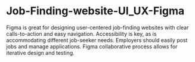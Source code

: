 # Job-Finding-website-UI_UX-Figma
Figma is great for designing user-centered job-finding websites with clear calls-to-action and easy navigation. Accessibility is key, as is accommodating different job-seeker needs. Employers should easily post jobs and manage applications. Figma collaborative process allows for iterative design and testing.
